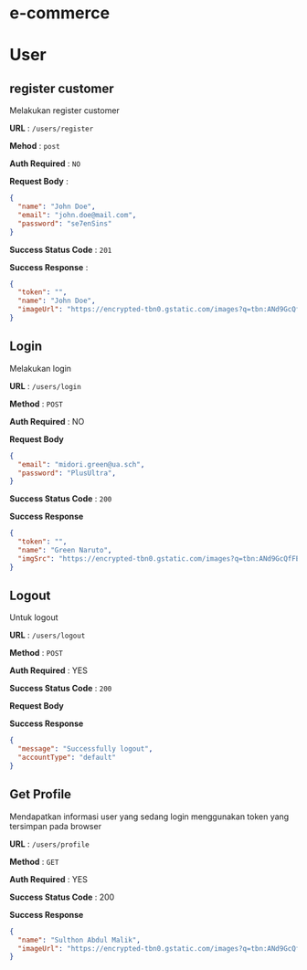 # e-commerce

# User
## register customer

Melakukan register customer

**URL** : `/users/register`

**Mehod** : `post`

**Auth Required** : `NO`

**Request Body** : 
```json
{
  "name": "John Doe",
  "email": "john.doe@mail.com",
  "password": "se7enSins"
}
```

**Success Status Code** : `201`

**Success Response** :
```json
{
  "token": "",
  "name": "John Doe",
  "imageUrl": "https://encrypted-tbn0.gstatic.com/images?q=tbn:ANd9GcQfFExj43vNWFXXhr4_S6vYSGqFzjC77uObABaR7mk1biI9Y4eK"
}
```

## Login

Melakukan login

**URL** : `/users/login`

**Method** : `POST`

**Auth Required** : NO

**Request Body**
```json
{
  "email": "midori.green@ua.sch",
  "password": "PlusUltra",
}
```

**Success Status Code** : `200`

**Success Response**
```json
{
  "token": "",
  "name": "Green Naruto",
  "imgSrc": "https://encrypted-tbn0.gstatic.com/images?q=tbn:ANd9GcQfFExj43vNWFXXhr4_S6vYSGqFzjC77uObABaR7mk1biI9Y4eK"
}
```

## Logout

Untuk logout

**URL** : `/users/logout`

**Method** : `POST`

**Auth Required** : YES

**Success Status Code** : `200`

**Request Body**

**Success Response**
```json
{
  "message": "Successfully logout",
  "accountType": "default"
}
```

## Get Profile

Mendapatkan informasi user yang sedang login menggunakan token yang tersimpan pada browser

**URL** : `/users/profile`

**Method** : `GET`

**Auth Required** : YES

**Success Status Code** : 200

**Success Response**
```json
{
  "name": "Sulthon Abdul Malik",
  "imageUrl": "https://encrypted-tbn0.gstatic.com/images?q=tbn:ANd9GcQfFExj43vNWFXXhr4_S6vYSGqFzjC77uObABaR7mk1biI9Y4eK",
}
```

